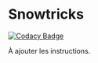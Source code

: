 <h1>Snowtricks</h1>

[![Codacy Badge](https://app.codacy.com/project/badge/Grade/2ef9698e4a054e7f9c8c9c4182b71d8a)](https://www.codacy.com/gh/benjaminroche4/P6_Snowtrick/dashboard?utm_source=github.com&amp;utm_medium=referral&amp;utm_content=benjaminroche4/P6_Snowtrick&amp;utm_campaign=Badge_Grade)

À ajouter les instructions. 